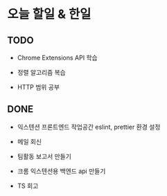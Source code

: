 # 오늘 할일 & 한일

## TODO

- Chrome Extensions API 학습

- 정렬 알고리즘 복습

- HTTP 범위 공부

## DONE

- 익스텐션 프론트엔드 작업공간 eslint, prettier 환경 설정

- 메일 회신

- 팀활동 보고서 만들기

- 크롬 익스텐션용 백엔드 api 만들기

- TS 회고
